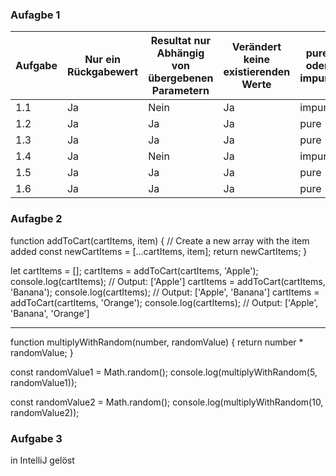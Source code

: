 ### Aufagbe 1
| Aufgabe | Nur ein Rückgabewert | Resultat nur Abhängig von übergebenen Parametern | Verändert keine existierenden Werte | pure oder impure |
|---------|-----------------------|--------------------------------------------------|--------------------------------------|------------------|
| 1.1     | Ja                    | Nein                                             | Ja                                   | impure           |
| 1.2     | Ja                    | Ja                                               | Ja                                   | pure             |
| 1.3     | Ja                    | Ja                                               | Ja                                   | pure             |
| 1.4     | Ja                    | Nein                                             | Ja                                   | impure           |
| 1.5     | Ja                    | Ja                                               | Ja                                   | pure             |
| 1.6     | Ja                    | Ja                                               | Ja                                 | pure           |

### Aufagbe 2
function addToCart(cartItems, item) {
    // Create a new array with the item added
    const newCartItems = [...cartItems, item];
    return newCartItems;
}

let cartItems = [];
cartItems = addToCart(cartItems, 'Apple');
console.log(cartItems);  // Output: ['Apple']
cartItems = addToCart(cartItems, 'Banana');
console.log(cartItems);  // Output: ['Apple', 'Banana']
cartItems = addToCart(cartItems, 'Orange');
console.log(cartItems);  // Output: ['Apple', 'Banana', 'Orange']

---
function multiplyWithRandom(number, randomValue) {
    return number * randomValue;
}

const randomValue1 = Math.random();
console.log(multiplyWithRandom(5, randomValue1)); 

const randomValue2 = Math.random();
console.log(multiplyWithRandom(10, randomValue2)); 


### Aufgabe 3
in IntelliJ gelöst